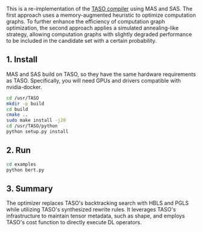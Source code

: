 

This is a re-implementation of the  [TASO compiler](https://github.com/jiazhihao/TASO) using MAS and SAS. The first approach uses a memory-augmented heuristic to optimize computation graphs. To further enhance the efficiency of computation graph optimization, the second approach applies a simulated annealing-like strategy, allowing computation graphs with slightly degraded performance to be included in the candidate set with a certain probability.
## 1. Install

MAS and SAS build on TASO, so they have the same hardware requirements as TASO. Specifically, you will need GPUs and drivers compatible with nvidia-docker.

```bash
cd /usr/TASO
mkdir -p build
cd build
cmake ..
sudo make install -j20
cd /usr/TASO/python
python setup.py install
```
## 2. Run

```bash
cd examples
python bert.py
```
## 3. Summary

The optimizer replaces TASO's backtracking search with HBLS and PGLS while utilizing TASO's synthesized rewrite rules. It leverages TASO's infrastructure to maintain tensor metadata, such as shape, and employs TASO's cost function to directly execute DL operators.
